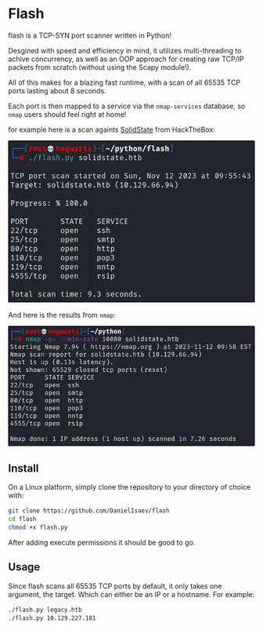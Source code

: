 # Flash

flash is a TCP-SYN port scanner written in Python! 

Desgined with speed and efficiency in mind, it utilizes multi-threading to achive concurrency, as well as an OOP approach for creating raw TCP/IP packets from scratch (without using the Scapy module!). 

All of this makes for a blazing fast runtime, with a scan of all 65535 TCP ports lasting about 8 seconds. 

Each port is then mapped to a service via the `nmap-services` database, so `nmap` users should feel right at home! 

for example here is a scan againts [SolidState](https://app.hackthebox.com/machines/85) from HackTheBox:

![exmple](https://github.com/DanielIsaev/flash/blob/main/img/example.png)

And here is the results from `nmap`:

![nmap](https://github.com/DanielIsaev/flash/blob/main/img/nmap.png)

## Install

On a Linux platform, simply clone the repository to your directory of choice with:

```bash
git clone https://github.com/DanielIsaev/flash
cd flash
chmod +x flash.py
```

After adding execute permissions it should be good to go. 


## Usage

Since flash scans all 65535 TCP ports by default, it only takes one argument, the target. Which can either be an IP or a hostname. For example:

```bash
./flash.py legacy.htb 
./flash.py 10.129.227.181
```

